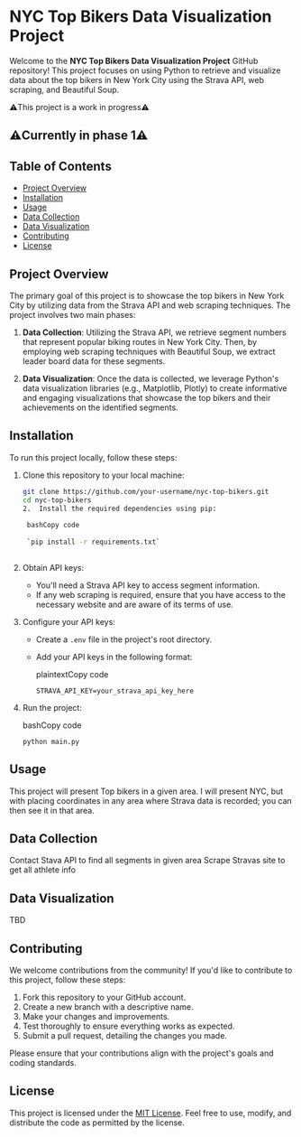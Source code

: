 # NYC Top Bikers Data Visualization Project

Welcome to the **NYC Top Bikers Data Visualization Project** GitHub repository! This project focuses on using Python to retrieve and visualize data about the top bikers in New York City using the Strava API, web scraping, and Beautiful Soup.

⚠️This project is a work in progress⚠️
## ⚠️Currently in phase 1⚠️

## Table of Contents

- [Project Overview](#project-overview)
- [Installation](#installation)
- [Usage](#usage)
- [Data Collection](#data-collection)
- [Data Visualization](#data-visualization)
- [Contributing](#contributing)
- [License](#license)

## Project Overview

The primary goal of this project is to showcase the top bikers in New York City by utilizing data from the Strava API and web scraping techniques. The project involves two main phases:

1. **Data Collection**: Utilizing the Strava API, we retrieve segment numbers that represent popular biking routes in New York City. Then, by employing web scraping techniques with Beautiful Soup, we extract leader board data for these segments.

2. **Data Visualization**: Once the data is collected, we leverage Python's data visualization libraries (e.g., Matplotlib, Plotly) to create informative and engaging visualizations that showcase the top bikers and their achievements on the identified segments.

## Installation

To run this project locally, follow these steps:

1. Clone this repository to your local machine:

   ```bash
   git clone https://github.com/your-username/nyc-top-bikers.git
   cd nyc-top-bikers
   2.  Install the required dependencies using pip:
    
    bashCopy code
    
    `pip install -r requirements.txt` 
    
3.  Obtain API keys:
    
    -   You'll need a Strava API key to access segment information.
    -   If any web scraping is required, ensure that you have access to the necessary website and are aware of its terms of use.
4.  Configure your API keys:
    
    -   Create a `.env` file in the project's root directory.
        
    -   Add your API keys in the following format:
        
        plaintextCopy code
        
        `STRAVA_API_KEY=your_strava_api_key_here` 
        
5.  Run the project:
    
    bashCopy code
    
    `python main.py` 
    

## Usage

This project will present Top bikers in a given area. I will present NYC, but with placing coordinates in any area where Strava data is recorded; you can then see it in that area.

## Data Collection

Contact Stava API to find all segments in given area
Scrape Stravas site to get all athlete info

## Data Visualization

TBD

## Contributing

We welcome contributions from the community! If you'd like to contribute to this project, follow these steps:

1.  Fork this repository to your GitHub account.
2.  Create a new branch with a descriptive name.
3.  Make your changes and improvements.
4.  Test thoroughly to ensure everything works as expected.
5.  Submit a pull request, detailing the changes you made.

Please ensure that your contributions align with the project's goals and coding standards.

## License

This project is licensed under the [MIT License](https://chat.openai.com/LICENSE). Feel free to use, modify, and distribute the code as permitted by the license.
